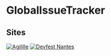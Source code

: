 # GlobalIssueTracker

## Sites

[![Agilille](https://agilille.fr/img/logo.png)](https://agilille.fr/)
[![Devfest Nantes](https://devfest.gdgnantes.com/static/e4dfdb3f46954325abe7d4c1f133086e/logo_blanc_fond_blanc.svg)](https://devfest.gdgnantes.com/)


